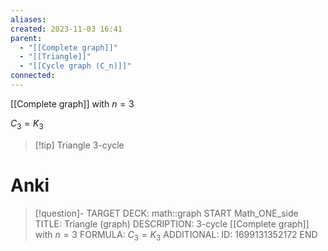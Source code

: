 ```yaml
---
aliases: 
created: 2023-11-03 16:41
parent:
  - "[[Complete graph]]"
  - "[[Triangle]]"
  - "[[Cycle graph (C_n)]]"
connected: 
---
```

[[Complete graph]] with $n=3$

$C_3 = K_3$

> [!tip] Triangle
> 3-cycle

# Anki
> [!question]-
TARGET DECK: math::graph
START
Math_ONE_side
TITLE: Triangle (graph)
DESCRIPTION: 3-cycle
[[Complete graph]] with $n=3$
FORMULA: $C_3 = K_3$
ADDITIONAL:
ID: 1699131352172
END










